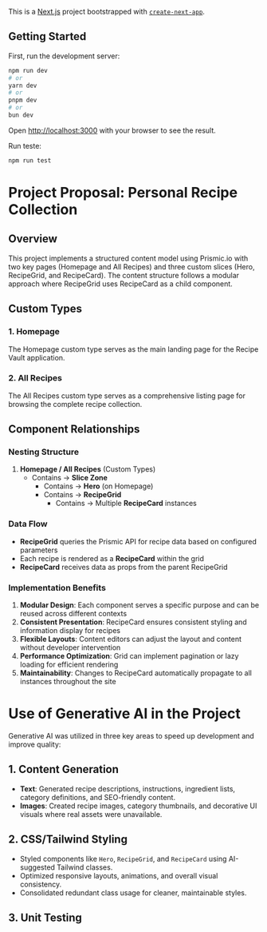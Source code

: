 This is a [Next.js](https://nextjs.org) project bootstrapped with [`create-next-app`](https://nextjs.org/docs/app/api-reference/cli/create-next-app).

## Getting Started

First, run the development server:

```bash
npm run dev
# or
yarn dev
# or
pnpm dev
# or
bun dev
```

Open [http://localhost:3000](http://localhost:3000) with your browser to see the result.

Run teste:
```bash
npm run test
```


# Project Proposal: Personal Recipe Collection

## Overview
This project implements a structured content model using Prismic.io with two key pages (Homepage and All Recipes) and three custom slices (Hero, RecipeGrid, and RecipeCard). The content structure follows a modular approach where RecipeGrid uses RecipeCard as a child component.

## Custom Types
### 1. Homepage
The Homepage custom type serves as the main landing page for the Recipe Vault application.
### 2. All Recipes
The All Recipes custom type serves as a comprehensive listing page for browsing the complete recipe collection.

## Component Relationships
### Nesting Structure
1. **Homepage / All Recipes** (Custom Types)
    - Contains → **Slice Zone**
        - Contains → **Hero** (on Homepage)
        - Contains → **RecipeGrid**
            - Contains → Multiple **RecipeCard** instances
### Data Flow
- **RecipeGrid** queries the Prismic API for recipe data based on configured parameters
- Each recipe is rendered as a **RecipeCard** within the grid
- **RecipeCard** receives data as props from the parent RecipeGrid

### Implementation Benefits
1. **Modular Design**: Each component serves a specific purpose and can be reused across different contexts
2. **Consistent Presentation**: RecipeCard ensures consistent styling and information display for recipes
3. **Flexible Layouts**: Content editors can adjust the layout and content without developer intervention
4. **Performance Optimization**: Grid can implement pagination or lazy loading for efficient rendering
5. **Maintainability**: Changes to RecipeCard automatically propagate to all instances throughout the site

# Use of Generative AI in the Project
Generative AI was utilized in three key areas to speed up development and improve quality:
## 1. **Content Generation**
- **Text**: Generated recipe descriptions, instructions, ingredient lists, category definitions, and SEO-friendly content.
- **Images**: Created recipe images, category thumbnails, and decorative UI visuals where real assets were unavailable.

## 2. **CSS/Tailwind Styling**
- Styled components like `Hero`, `RecipeGrid`, and `RecipeCard` using AI-suggested Tailwind classes.
- Optimized responsive layouts, animations, and overall visual consistency.
- Consolidated redundant class usage for cleaner, maintainable styles.

## 3. **Unit Testing**

